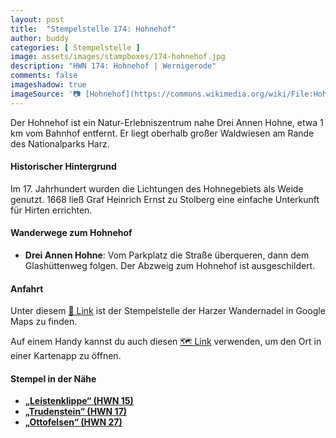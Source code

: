```yaml
---
layout: post
title:  "Stempelstelle 174: Hohnehof"
author: buddy
categories: [ Stempelstelle ]
image: assets/images/stampboxes/174-hohnehof.jpg
description: "HWN 174: Hohnehof | Wernigerode"
comments: false
imageshadow: true
imageSource: '📷 [Hohnehof](https://commons.wikimedia.org/wiki/File:Hohnehof.jpg) von <a href="//commons.wikimedia.org/wiki/User:B.Thomas95" title="User:B.Thomas95">Thomas Binder</a> unter Lizenz [CC BY-SA 4.0](https://creativecommons.org/licenses/by-sa/4.0)'
---
```


Der Hohnehof ist ein Natur-Erlebniszentrum nahe Drei Annen Hohne, etwa 1 km vom Bahnhof entfernt. Er liegt oberhalb großer Waldwiesen am Rande des Nationalparks Harz. 

#### Historischer Hintergrund

Im 17. Jahrhundert wurden die Lichtungen des Hohnegebiets als Weide genutzt. 1668 ließ Graf Heinrich Ernst zu Stolberg eine einfache Unterkunft für Hirten errichten. 

#### Wanderwege zum Hohnehof

- **Drei Annen Hohne**: Vom Parkplatz die Straße überqueren, dann dem Glashüttenweg folgen. Der Abzweig zum Hohnehof ist ausgeschildert. 

#### Anfahrt

Unter diesem [📍 Link](https://www.google.com/maps/dir/?api=1&origin=&destination=51.77536%2C%2010.7192) ist der Stempelstelle der Harzer Wandernadel in Google Maps zu finden.

<div class="android-only">
  Auf einem Handy kannst du auch diesen 
  <a href="geo:51.77536,10.7192">🗺️ Link</a> 
  verwenden, um den Ort in einer Kartenapp zu öffnen.
  <p></p>
</div>

#### Stempel in der Nähe

- [**„Leistenklippe“ (HWN 15)**](/stempelstelle-15-leistenklippe)
- [**„Trudenstein“ (HWN 17)**](/stempelstelle-17-trudenstein)
- [**„Ottofelsen“ (HWN 27)**](/stempelstelle-27-ottofelsen)
